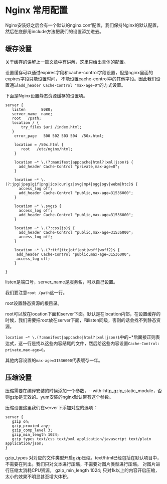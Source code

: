 # Nginx 常用配置

Nginx安装好之后会有一个默认的nginx.conf配置，我们保持Nginx的默认配置，然后在底部用include方法把我们的设置添加进去。

## 缓存设置

关于缓存的讲解上一篇文章中有讲解，这里只给出具体的配置。

设置缓存可以通过expires字段和cache-control字段设置，但是nginx里面的expires字段只能设置时间，
不能设置cache-control中的其他字段。因此我们设置通过```add_header Cache-Control "max-age=0"```的方式设置。

下面是Nginx设置静态资源缓存的设置项。

```
server {
   listen       8080;
   server_name  name;
   root   /path;
   location / {
       try_files $uri /index.html;
   }
    error_page   500 502 503 504  /50x.html;

    location = /50x.html {
       root   /etc/nginx/html;
    }

    location ~* \.(?:manifest|appcache|html?|xml|json)$ {
      add_header Cache-Control "private,max-age=0";
    }

    location ~* \.(?:jpg|jpeg|gif|png|ico|cur|gz|svg|mp4|ogg|ogv|webm|htc)$ {
      access_log off;
      add_header Cache-Control "public,max-age=31536000";
    }

    location ~* \.svgz$ {
      access_log off;
      add_header Cache-Control "public,max-age=31536000";
    }

    location ~* \.(?:css|js)$ {
      add_header Cache-Control "public,max-age=31536000";
      access_log off;
    }

    location ~* \.(?:ttf|ttc|otf|eot|woff|woff2)$ {
     add_header Cache-Control "public,max-age=31536000";
     access_log off;
    }
    
}
```

listen是端口号，server_name是服务名，可以自己设置。

我们要注意```root /path```这一行。

root设置静态资源的根目录。

root可以放在location下面和server下面。默认是在location内部，在设置缓存的时候，我们需要把root放在server下面，和listen同级，否则的话会找不到静态资源。

```location ~* \.(?:manifest|appcache|html?|xml|json)$```中的~*后面接正则表达式，这一行是找以这些内容结尾的文件，然后给这些内容设置```Cache-Control: private,max-age=0```。

其他内容设置的```max-age=31536000```代表缓存一年。

## 压缩设置

压缩需要在编译安装的时候添加一个参数，--with-http_gzip_static_module，否则gzip是无效的。yum安装的nginx默认带有这个参数。

压缩设置这里我们在server下添加对应的选项：

```
server {
   gzip on;
   gzip_proxied any;
   gzip_comp_level 3;
   gzip_min_length 1024;
   gzip_types text/css text/xml application/javascript text/plain application/json;
}
```

gzip_types 对对应的文件类型开启gzip压缩。text/html已经包括在默认项目中，不需要在列出。我们只对文本进行压缩，不需要对图片类型进行压缩。
对图片进行压缩太消耗CPU资源。
gzip_min_length 1024; 只对1k以上的内容开启压缩，太小的效果不明显甚至增大体积。
